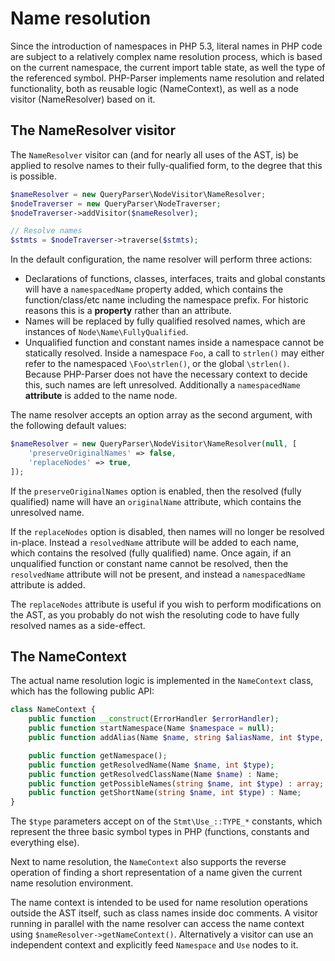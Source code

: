 Name resolution
===============

Since the introduction of namespaces in PHP 5.3, literal names in PHP code are subject to a
relatively complex name resolution process, which is based on the current namespace, the current
import table state, as well the type of the referenced symbol. PHP-Parser implements name
resolution and related functionality, both as reusable logic (NameContext), as well as a node
visitor (NameResolver) based on it.

The NameResolver visitor
------------------------

The `NameResolver` visitor can (and for nearly all uses of the AST, is) be applied to resolve names
to their fully-qualified form, to the degree that this is possible.

```php
$nameResolver = new QueryParser\NodeVisitor\NameResolver;
$nodeTraverser = new QueryParser\NodeTraverser;
$nodeTraverser->addVisitor($nameResolver);

// Resolve names
$stmts = $nodeTraverser->traverse($stmts);
```

In the default configuration, the name resolver will perform three actions:

 * Declarations of functions, classes, interfaces, traits and global constants will have a
   `namespacedName` property added, which contains the function/class/etc name including the
   namespace prefix. For historic reasons this is a **property** rather than an attribute.
 * Names will be replaced by fully qualified resolved names, which are instances of
   `Node\Name\FullyQualified`.
 * Unqualified function and constant names inside a namespace cannot be statically resolved. Inside
   a namespace `Foo`, a call to `strlen()` may either refer to the namespaced `\Foo\strlen()`, or
   the global `\strlen()`. Because PHP-Parser does not have the necessary context to decide this,
   such names are left unresolved. Additionally a `namespacedName` **attribute** is added to the
   name node.

The name resolver accepts an option array as the second argument, with the following default values:

```php
$nameResolver = new QueryParser\NodeVisitor\NameResolver(null, [
    'preserveOriginalNames' => false,
    'replaceNodes' => true,
]);
```

If the `preserveOriginalNames` option is enabled, then the resolved (fully qualified) name will have
an `originalName` attribute, which contains the unresolved name.

If the `replaceNodes` option is disabled, then names will no longer be resolved in-place. Instead a
`resolvedName` attribute will be added to each name, which contains the resolved (fully qualified)
name. Once again, if an unqualified function or constant name cannot be resolved, then the
`resolvedName` attribute will not be present, and instead a `namespacedName` attribute is added.

The `replaceNodes` attribute is useful if you wish to perform modifications on the AST, as you
probably do not wish the resoluting code to have fully resolved names as a side-effect.

The NameContext
---------------

The actual name resolution logic is implemented in the `NameContext` class, which has the following
public API:

```php
class NameContext {
    public function __construct(ErrorHandler $errorHandler);
    public function startNamespace(Name $namespace = null);
    public function addAlias(Name $name, string $aliasName, int $type, array $errorAttrs = []);

    public function getNamespace();
    public function getResolvedName(Name $name, int $type);
    public function getResolvedClassName(Name $name) : Name;
    public function getPossibleNames(string $name, int $type) : array;
    public function getShortName(string $name, int $type) : Name;
}
```

The `$type` parameters accept on of the `Stmt\Use_::TYPE_*` constants, which represent the three
basic symbol types in PHP (functions, constants and everything else).

Next to name resolution, the `NameContext` also supports the reverse operation of finding a short
representation of a name given the current name resolution environment.

The name context is intended to be used for name resolution operations outside the AST itself, such
as class names inside doc comments. A visitor running in parallel with the name resolver can access
the name context using `$nameResolver->getNameContext()`. Alternatively a visitor can use an
independent context and explicitly feed `Namespace` and `Use` nodes to it.